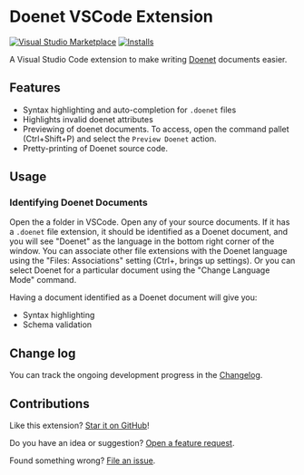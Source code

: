 # Doenet VSCode Extension

[![Visual Studio Marketplace](https://img.shields.io/visual-studio-marketplace/v/oscarlevin.pretext-tools?color=informational&logo=visualstudiocode&style=for-the-badge&label=VS%20Marketplace)](https://marketplace.visualstudio.com/items?itemName=doenetml.doenet-vscode-extension)
[![Installs](https://img.shields.io/visual-studio-marketplace/i/oscarlevin.pretext-tools?logo=visualstudiocode&color=informational&style=for-the-badge)](https://marketplace.visualstudio.com/items?itemName=doenetml.doenet-vscode-extension)

A Visual Studio Code extension to make writing [Doenet](https://doenet.org) documents easier.

## Features

-   Syntax highlighting and auto-completion for `.doenet` files
-   Highlights invalid doenet attributes
-   Previewing of doenet documents. To access, open the command pallet (Ctrl+Shift+P) and select the `Preview Doenet` action.
-   Pretty-printing of Doenet source code.

## Usage

### Identifying Doenet Documents

Open the a folder in VSCode. Open any of your source documents. If it has a `.doenet` file extension, it should be identified as a Doenet document, and you will see "Doenet" as the language in the bottom right corner of the window. You can associate other file extensions with the Doenet language using the "Files: Associations" setting (Ctrl+, brings up settings). Or you can select Doenet for a particular document using the "Change Language Mode" command.

Having a document identified as a Doenet document will give you:

-   Syntax highlighting
-   Schema validation

## Change log

You can track the ongoing development progress in the [Changelog](CHANGELOG.md).

## Contributions

Like this extension? [Star it on GitHub](https://github.com/doenet/DoenetML/stargazers)!

Do you have an idea or suggestion? [Open a feature request](https://github.com/doenet/DoenetML/issues).

Found something wrong? [File an issue](https://github.com/doenet/DoenetML/issues).
